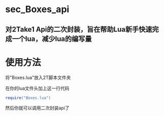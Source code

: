 # sec_Boxes_api
对2Take1 Api的二次封装，旨在帮助Lua新手快速完成一个lua，减少lua的编写量
----------
# 使用方法
将"Boxes.lua"放入2T脚本文件夹

在你的lua文件头加上这一行代码

```lua
require("Boxes.lua")
```

然后你就可以调用二次封装api了

